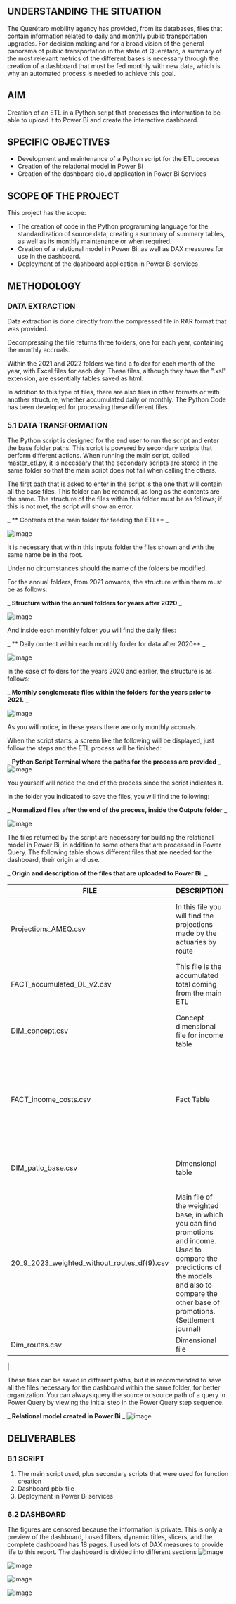 

## UNDERSTANDING THE SITUATION

The Querétaro mobility agency has provided, from its databases, files that contain information related to daily and monthly public transportation upgrades. For decision making and for a broad vision of the general panorama of public transportation in the state of Querétaro, a summary of the most relevant metrics of the different bases is necessary through the creation of a dashboard that must be fed monthly with new data, which is why an automated process is needed to achieve this goal.

## AIM

Creation of an ETL in a Python script that processes the information to be able to upload it to Power Bi and create the interactive dashboard.

## SPECIFIC OBJECTIVES

- Development and maintenance of a Python script for the ETL process
- Creation of the relational model in Power Bi
- Creation of the dashboard cloud application in Power Bi Services

## SCOPE OF THE PROJECT

This project has the scope:

- The creation of code in the Python programming language for the standardization of source data, creating a summary of summary tables, as well as its monthly maintenance or when required.
- Creation of a relational model in Power Bi, as well as DAX measures for use in the dashboard.
- Deployment of the dashboard application in Power Bi services


## METHODOLOGY

### DATA EXTRACTION

Data extraction is done directly from the compressed file in RAR format that was provided.

Decompressing the file returns three folders, one for each year, containing the monthly accruals.




Within the 2021 and 2022 folders we find a folder for each month of the year, with Excel files for each day. These files, although they have the ".xsl" extension, are essentially tables saved as html.

In addition to this type of files, there are also files in other formats or with another structure, whether accumulated daily or monthly. The Python Code has been developed for processing these different files.

### 5.1 DATA TRANSFORMATION

The Python script is designed for the end user to run the script and enter the base folder paths. This script is powered by secondary scripts that perform different actions. When running the main script, called master\_etl.py, it is necessary that the secondary scripts are stored in the same folder so that the main script does not fail when calling the others.

The first path that is asked to enter in the script is the one that will contain all the base files. This folder can be renamed, as long as the contents are the same. The structure of the files within this folder must be as follows; if this is not met, the script will show an error.

_ ** Contents of the main folder for feeding the ETL** _

![image](https://github.com/Alchem1s7/AMEQ/assets/100399598/19f9b492-02dd-4d07-8382-57b9303a58de)


It is necessary that within this inputs folder the files shown and with the same name be in the root.

Under no circumstances should the name of the folders be modified.

For the annual folders, from 2021 onwards, the structure within them must be as follows:

_ **Structure within the annual folders for years after 2020** _

![image](https://github.com/Alchem1s7/AMEQ/assets/100399598/df4e4d62-62d6-4957-a217-4d5168bb9d4c)


And inside each monthly folder you will find the daily files:

_ ** Daily content within each monthly folder for data after 2020** _

![image](https://github.com/Alchem1s7/AMEQ/assets/100399598/fa1c8f1a-f746-4e59-913e-e916645db671)


In the case of folders for the years 2020 and earlier, the structure is as follows:

_ **Monthly conglomerate files within the folders for the years prior to 2021.** _

![image](https://github.com/Alchem1s7/AMEQ/assets/100399598/c4021c94-1e05-4886-8220-f291819e4947)


As you will notice, in these years there are only monthly accruals.

When the script starts, a screen like the following will be displayed, just follow the steps and the ETL process will be finished:

_ **Python Script Terminal where the paths for the process are provided** _
![image](https://github.com/Alchem1s7/AMEQ/assets/100399598/6cde33cc-7241-4954-8f98-25601d7979b8)

You yourself will notice the end of the process since the script indicates it.

In the folder you indicated to save the files, you will find the following:

_ **Normalized files after the end of the process, inside the Outputs folder** _

![image](https://github.com/Alchem1s7/AMEQ/assets/100399598/77f26981-6084-4de7-98b0-88fa23425aa4)


The files returned by the script are necessary for building the relational model in Power Bi, in addition to some others that are processed in Power Query. The following table shows different files that are needed for the dashboard, their origin and use.

_ **Origin and description of the files that are uploaded to Power Bi.** _

| FILE | DESCRIPTION | ORIGIN / TREATMENT |
| --- | --- | --- |
| Projections\_AMEQ.csv | In this file you will find the projections made by the actuaries by route | This CSV format is reached through a script called: projection\_ameq2023.py Which is based on the file: 01. Projection\_AMEQ\_Jan2023 (2).xlsx |
| FACT\_accumulated\_DL\_v2.csv | This file is the accumulated total coming from the main ETL | Its origin is the python script called: master\_etl.py In power query no specific treatments are carried out |
| DIM\_concept.csv | Concept dimensional file for income table | Its source is the Python file master\_etl.py. In power query the concept "Fixed service cost" is filtered with ID 13 |
| FACT\_income\_costs.csv | Fact Table | Its origin is a .csv that was once provided, this one has the name: revenue\_costs.csv. This file, in turn, is fed to the main ETL to build a dimensional table and be mapped, the file that is responsible for this is: master\_etl.py |
| DIM\_patio\_base.csv | Dimensional table | Its origin is the master\_etl.py script, in power query empty strings are replaced with "Not specified" |
| 20\_9\_2023\_weighted\_without\_routes\_df(9).csv | Main file of the weighted base, in which you can find promotions and income. Used to compare the predictions of the models and also to compare the other base of promotions. (Settlement journal) | The csv file is generated from a script weighted\_9.py which is integrated into the main script master\_etl.py. Its origin is the file "weighted_rate (11 V20).xlsx" |
| Dim\_routes.csv | Dimensional file | No modifications are made in power query |
|

These files can be saved in different paths, but it is recommended to save all the files necessary for the dashboard within the same folder, for better organization. You can always query the source or source path of a query in Power Query by viewing the initial step in the Power Query step sequence.

_ **Relational model created in Power Bi** _
![image](https://github.com/Alchem1s7/AMEQ/assets/100399598/d9e618ed-2ec4-4203-99e4-718b7b7bf138)


## DELIVERABLES

### 6.1 SCRIPT

1. The main script used, plus secondary scripts that were used for function creation
2. Dashboard pbix file
3. Deployment in Power Bi services

### 6.2 DASHBOARD
The figures are censored because the information is private.
This is only a preview of the dashboard, I used filters, dynamic titles, slicers, and the complete dashboard has 18 pages.
I used lots of DAX measures to provide life to this report.
The dashboard is divided into different sections
![image](https://github.com/Alchem1s7/AMEQ/assets/100399598/1dab5477-ab63-4f0c-867e-7089c63e09fd)

![image](https://github.com/Alchem1s7/AMEQ/assets/100399598/9935665b-fbaa-4afa-a13f-525a8da70f53)

![image](https://github.com/Alchem1s7/AMEQ/assets/100399598/4cffd573-5402-4c55-a2a6-efb966fcb4d8)

![image](https://github.com/Alchem1s7/AMEQ/assets/100399598/c0aac845-f08c-498c-be4e-7fb70f2a1a8b)






